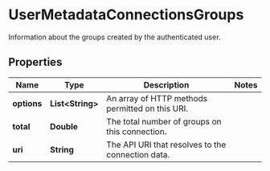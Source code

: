 

# UserMetadataConnectionsGroups

Information about the groups created by the authenticated user.

## Properties

| Name | Type | Description | Notes |
|------------ | ------------- | ------------- | -------------|
|**options** | **List&lt;String&gt;** | An array of HTTP methods permitted on this URI. |  |
|**total** | **Double** | The total number of groups on this connection. |  |
|**uri** | **String** | The API URI that resolves to the connection data. |  |



